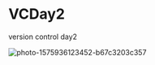 # VCDay2
version control day2

![photo-1575936123452-b67c3203c357](https://github.com/mariiammohamed/VCDay2/assets/89783959/6bfe3a51-5f3c-4f9a-9a1a-dfe49a6431ac)
